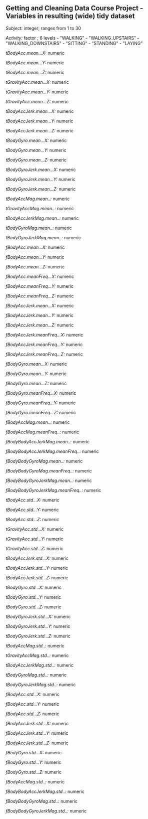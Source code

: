 ## Getting and Cleaning Data Course Project - Variables in resulting (wide) tidy dataset


*Subject:*
                integer; ranges from 1 to 30
        
*Activity:*
                factor  ; 6 levels
                        - "WALKING" 
                        - "WALKING_UPSTAIRS" 
                        - "WALKING_DOWNSTAIRS" 
                        - "SITTING" 
                        - "STANDING" 
                        - "LAYING"
                        
*tBodyAcc.mean...X:*                    numeric
        
*tBodyAcc.mean...Y:*                    numeric
        
*tBodyAcc.mean...Z:*                    numeric
        
*tGravityAcc.mean...X:*                 numeric
        
*tGravityAcc.mean...Y:*                 numeric

*tGravityAcc.mean...Z:*                 numeric

*tBodyAccJerk.mean...X:*                numeric

*tBodyAccJerk.mean...Y:*                numeric

*tBodyAccJerk.mean...Z:*                numeric

*tBodyGyro.mean...X:*                   numeric

*tBodyGyro.mean...Y:*                   numeric

*tBodyGyro.mean...Z:*                   numeric

*tBodyGyroJerk.mean...X:*               numeric

*tBodyGyroJerk.mean...Y:*               numeric

*tBodyGyroJerk.mean...Z:*               numeric

*tBodyAccMag.mean..:*                   numeric

*tGravityAccMag.mean..:*                numeric

*tBodyAccJerkMag.mean..:*               numeric

*tBodyGyroMag.mean..:*                  numeric

*tBodyGyroJerkMag.mean..:*              numeric

*fBodyAcc.mean...X:*                    numeric

*fBodyAcc.mean...Y:*                    numeric

*fBodyAcc.mean...Z:*                    numeric

*fBodyAcc.meanFreq...X:*                numeric

*fBodyAcc.meanFreq...Y:*                numeric

*fBodyAcc.meanFreq...Z:*                numeric

*fBodyAccJerk.mean...X:*                numeric

*fBodyAccJerk.mean...Y:*                numeric

*fBodyAccJerk.mean...Z:*                numeric

*fBodyAccJerk.meanFreq...X:*            numeric

*fBodyAccJerk.meanFreq...Y:*            numeric

*fBodyAccJerk.meanFreq...Z:*            numeric

*fBodyGyro.mean...X:*                   numeric

*fBodyGyro.mean...Y:*                   numeric

*fBodyGyro.mean...Z:*                   numeric

*fBodyGyro.meanFreq...X:*               numeric

*fBodyGyro.meanFreq...Y:*               numeric

*fBodyGyro.meanFreq...Z:*               numeric

*fBodyAccMag.mean..:*                   numeric

*fBodyAccMag.meanFreq..:*               numeric

*fBodyBodyAccJerkMag.mean..:*           numeric

*fBodyBodyAccJerkMag.meanFreq..:*       numeric

*fBodyBodyGyroMag.mean..:*              numeric

*fBodyBodyGyroMag.meanFreq..:*          numeric

*fBodyBodyGyroJerkMag.mean..:*          numeric

*fBodyBodyGyroJerkMag.meanFreq..:*      numeric

*tBodyAcc.std...X:*                     numeric

*tBodyAcc.std...Y:*                     numeric

*tBodyAcc.std...Z:*                     numeric

*tGravityAcc.std...X:*                  numeric

*tGravityAcc.std...Y:*                  numeric

*tGravityAcc.std...Z:*                  numeric

*tBodyAccJerk.std...X:*                 numeric

*tBodyAccJerk.std...Y:*                 numeric

*tBodyAccJerk.std...Z:*                 numeric

*tBodyGyro.std...X:*                    numeric

*tBodyGyro.std...Y:*                    numeric

*tBodyGyro.std...Z:*                    numeric

*tBodyGyroJerk.std...X:*                numeric

*tBodyGyroJerk.std...Y:*                numeric

*tBodyGyroJerk.std...Z:*                numeric

*tBodyAccMag.std..:*                    numeric

*tGravityAccMag.std..:*                 numeric

*tBodyAccJerkMag.std..:*                numeric

*tBodyGyroMag.std..:*                   numeric

*tBodyGyroJerkMag.std..:*               numeric

*fBodyAcc.std...X:*                     numeric

*fBodyAcc.std...Y:*                     numeric

*fBodyAcc.std...Z:*                     numeric

*fBodyAccJerk.std...X:*                 numeric

*fBodyAccJerk.std...Y:*                 numeric

*fBodyAccJerk.std...Z:*                 numeric

*fBodyGyro.std...X:*                    numeric

*fBodyGyro.std...Y:*                    numeric

*fBodyGyro.std...Z:*                    numeric

*fBodyAccMag.std..:*                    numeric

*fBodyBodyAccJerkMag.std..:*            numeric

*fBodyBodyGyroMag.std..:*               numeric

*fBodyBodyGyroJerkMag.std..:*           numeric




